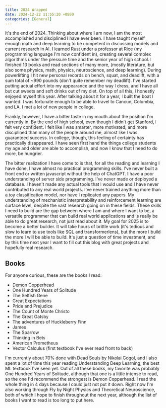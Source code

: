 ```yaml
---
title: 2024 Wrapped
date: 2024-12-22 11:55:20 +0800
categories: [General]
---
```


It's the end of 2024. Thinking about where I am now, I am the most accomplished and disciplined I have ever been. I have taught myself enough math and deep learning to be competent in discussing models and current research in AI. I learned Rust under a professor at Rice (my programming language I'm now confident in), creating several complex algorithms under the pressure time and the senior year of high school. I finished 13 books and read sections of many more, (mostly literature, but also some physics, math, physics, neuroscience, and deep learning).  During powerlifting I hit new personal records on bench, squat, and deadlift, with a sum total of ~990 pounds (don't quite remember my deadlift). I've started putting actual effort into my appearance and the way I dress, and I have all but cut sweets and soft drinks out of my diet. On top of all this, I honestly enjoyed myself this year. After talking about it for a year, I built the boat I wanted. I was fortunate enough to be able to travel to Cancun, Colombia, and LA. I met a lot of new people in college.

Frankly, however, I have a bitter taste in my mouth about the position I'm currently in. By the end of high school, even though I didn't get Stanford, I felt very confident. I felt like I was smarter, more motivated, and more disciplined than many of the people around me, almost like I was guaranteed success. In college, though, this feeling of certainty has practically disappeared. I have seen first hand the things college students my age and older are able to accomplish, and now I know that I need to do more, be hungrier.

The bitter realization I have come to is that, for all the reading and learning I have done, I have almost no practical programming skills. I've never built a front end or written javascript without the help of ChatGPT. I have a poor understanding of server side programming. I've never made or deployed a database. I haven't made any actual tools that I would use and I have never contributed to any real world projects. I've never trained anything more than a toy classification model, nor have I replicated any papers. My understanding of mechanistic interpretability and reinforcement learning are surface level, despite the vast research going on in these fields. These skills I need to build are the gap between where I am and where I want to be, a versatile programmer that can build real world applications and is really be able to do great research, not just read about it. My goal for 2025 is to become a better builder. It will take hours of brittle work (it's tedious and slow to learn to use tools like SQL and transformerlens), but the more I build the more I will be able to build. It's just a question of time investment, and by this time next year I want to fill out this blog with great projects and hopefully real research. 

## Books
For anyone curious, these are the books I read:
- Demon Copperhead
- One Hundred Years of Solitude
- The Selfish Gene
- Great Expectations
- Pride and Prejudice
- The Count of Monte Christo
- The Great Gatsby
- The adventures of Huckleberry Finn
- James
- The Sparrow
- Thinking in Bets
- American Prometheus
- Vector Calculus (first textbook I've ever read front to back)

I'm currently about 70% done with Dead Souls by Nikolai Gogol, and I also spent a lot of time this year reading Understanding Deep Learning, the best ML textbook I've seen yet. Out of all these books, my favorite was probably One Hundred Years of Solitude, although that one is a little intense to read, so the one I'd recommend the strongest is Demon Copperhead. I read the whole thing in 4 days because I could just not put it down. Right now I'm also working through Fly by Night Physics and Theoretical Neuroscience, both of which I hope to finish throughout the next year, although the list of books I want to read is too long to put here.
